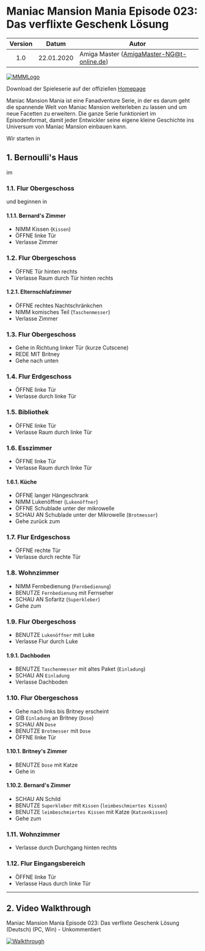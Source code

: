 # Maniac Mansion Mania Episode 023: Das verflixte Geschenk Lösung

| Version | Datum      | Autor                                     |
|:-------:|------------|-------------------------------------------|
|  1.0    | 22.01.2020 | Amiga Master (AmigaMaster-NG@t-online.de) |

[![MMMLogo](https://www.maniac-mansion-mania.com/banner/banner.png)](https://www.maniac-mansion-mania.com)

Download der Spieleserie auf der offiziellen [Homepage](https://www.maniac-mansion-mania.com)

Maniac Mansion Mania ist eine Fanadventure Serie, in der es darum geht die spannende Welt von Maniac Mansion weiterleben zu lassen und um neue Facetten zu erweitern. Die ganze Serie funktioniert im Episodenformat, damit jeder Entwickler seine eigene kleine Geschichte ins Universum von Maniac Mansion einbauen kann.

Wir starten in

## 1. Bernoulli's Haus

im

### 1.1. Flur Obergeschoss

und beginnen in

#### 1.1.1. Bernard's Zimmer

- NIMM Kissen (`Kissen`)
- ÖFFNE linke Tür
- Verlasse Zimmer

### 1.2. Flur Obergeschoss

- ÖFFNE Tür hinten rechts
- Verlasse Raum durch Tür hinten rechts

#### 1.2.1. Elternschlafzimmer

- ÖFFNE rechtes Nachtschränkchen
- NIMM komisches Teil (`Taschenmesser`)
- Verlasse Zimmer

### 1.3. Flur Obergeschoss

- Gehe in Richtung linker Tür (kurze Cutscene)
- REDE MIT Britney
- Gehe nach unten

### 1.4. Flur Erdgeschoss

- ÖFFNE linke Tür
- Verlasse durch linke Tür

### 1.5. Bibliothek

- ÖFFNE linke Tür
- Verlasse Raum durch linke Tür

### 1.6. Esszimmer

- ÖFFNE linke Tür
- Verlasse Raum durch linke Tür

#### 1.6.1. Küche

- ÖFFNE langer Hängeschrank
- NIMM Lukenöffner (`Lukenöffner`)
- ÖFFNE Schublade unter der mikrowelle
- SCHAU AN Schublade unter der Mikrowelle (`Brotmesser`)
- Gehe zurück zum

### 1.7. Flur Erdgeschoss

- ÖFFNE rechte Tür
- Verlasse durch rechte Tür

### 1.8. Wohnzimmer

- NIMM Fernbedienung (`Fernbedienung`)
- BENUTZE `Fernbedienung` mit Fernseher
- SCHAU AN Sofaritz (`Superkleber`)
- Gehe zum

### 1.9. Flur Obergeschoss

- BENUTZE `Lukenöffner` mit Luke
- Verlasse Flur durch Luke

#### 1.9.1. Dachboden

- BENUTZE `Taschenmesser` mit altes Paket (`Einladung`)
- SCHAU AN `Einladung`
- Verlasse Dachboden

### 1.10. Flur Obergeschoss

- Gehe nach links bis Britney erscheint
- GIB `Einladung` an Britney (`Dose`)
- SCHAU AN `Dose`
- BENUTZE `Brotmesser` mit `Dose`
- ÖFFNE linke Tür

#### 1.10.1. Britney's Zimmer

- BENUTZE `Dose` mit Katze
- Gehe in

#### 1.10.2. Bernard's Zimmer

- SCHAU AN Schild
- BENUTZE `Superkleber` mit `Kissen` (`leimbeschmiertes Kissen`)
- BENUTZE `leimbeschmiertes Kissen` mit Katze (`Katzenkissen`)
- Gehe zum

### 1.11. Wohnzimmer

- Verlasse durch Durchgang hinten rechts

### 1.12. Flur Eingangsbereich

- ÖFFNE linke Tür
- Verlasse Haus durch linke Tür

--------------------------------------------------------------------------------

## 2. Video Walkthrough

Maniac Mansion Mania Episode 023: Das verflixte Geschenk Lösung (Deutsch) (PC, Win) - Unkommentiert

[![Walkthrough](https://img.youtube.com/vi/oU6S0dx1tzk/0.jpg)](https://www.youtube.com/watch?v=oU6S0dx1tzk)
